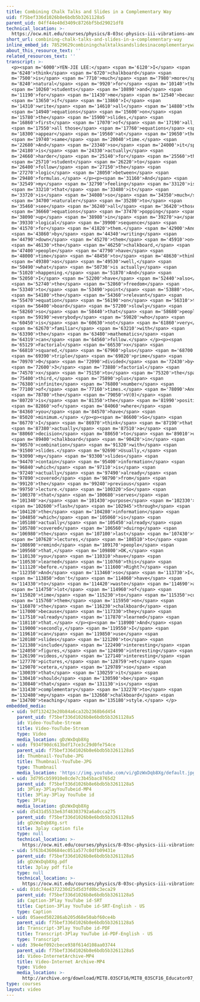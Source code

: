```yaml
---
title: Combining Chalk Talks and Slides in a Complementary Way
uid: f75bef336d1026b8e6bdb5b3261128a5
parent_uid: 04ff44e40d3409c8726bf5bd29021df8
technical_location: >-
  https://ocw.mit.edu/courses/physics/8-03sc-physics-iii-vibrations-and-waves-fall-2016/instructor-insights/combining-chalk-talks-and-slides-in-a-complementary-way
short_url: combining-chalk-talks-and-slides-in-a-complementary-way
inline_embed_id: 78529629combiningchalktalksandslidesinacomplementaryway73904819
about_this_resource_text: ''
related_resources_text: ''
transcript: >-
  <p><span m='6000'>YEN-JIE LEE:</span> <span m='6120'>I</span> <span
  m='6240'>think</span> <span m='6720'>chalkboard</span> <span
  m='7500'>is</span> <span m='7710'>much</span> <span m='7980'>more</span> <span
  m='8240'>natural</span> <span m='9920'>for</span> <span m='10140'>the</span>
  <span m='10260'>students</span> <span m='10890'>and</span> <span
  m='11190'>for</span> <span m='11430'>me</span> <span m='12540'>because</span>
  <span m='13650'>if</span> <span m='13860'>I</span> <span
  m='14310'>write</span> <span m='14610'>all</span> <span m='14880'>the</span>
  <span m='14940'>equations</span> <span m='15600'>on</span> <span
  m='15780'>the</span> <span m='15900'>slides,</span> <span
  m='16860'>first</span> <span m='17070'>of</span> <span m='17190'>all,</span>
  <span m='17550'>all those</span> <span m='17760'>equations</span> <span
  m='18300'>appear</span> <span m='19560'>at</span> <span m='19650'>the</span>
  <span m='19740'>same</span> <span m='20040'>time.</span> <span
  m='22680'>And</span> <span m='23340'>so</span> <span m='24000'>it</span> <span
  m='24180'>is</span> <span m='24330'>actually</span> <span
  m='24660'>harder</span> <span m='25140'>for</span> <span m='25560'>the</span>
  <span m='25710'>student</span> <span m='26220'>to</span> <span
  m='26400'>follow</span> <span m='27150'>the</span> <span
  m='27270'>logic</span> <span m='28050'>between</span> <span
  m='29480'>formulas.</span> </p><p><span m='31160'>And</span> <span
  m='32549'>my</span> <span m='32790'>feeling</span> <span m='33120'>is</span>
  <span m='33210'>that</span> <span m='33480'>it</span> <span
  m='33720'>is</span> <span m='34080'>so</span> <span m='34350'>much</span>
  <span m='34700'>naturaler</span> <span m='35280'>to</span> <span
  m='35460'>see</span> <span m='36240'>all</span> <span m='36420'>those</span>
  <span m='36660'>equations</span> <span m='37470'>popping</span> <span
  m='38090'>up</span> <span m='38980'>in</span> <span m='39270'>a</span> <span
  m='39330'>logical</span> <span m='39900'>sequence</span> <span
  m='41570'>for</span> <span m='41820'>them.</span> <span m='42900'>And</span>
  <span m='43860'>by</span> <span m='44340'>writing</span> <span
  m='44790'>down</span> <span m='45270'>them</span> <span m='45910'>on</span>
  <span m='46130'>the</span> <span m='46250'>chalkboard,</span> <span
  m='47400'>people</span> <span m='47790'>have</span> <span
  m='48000'>time</span> <span m='48450'>to</span> <span m='48630'>think</span>
  <span m='49380'>as</span> <span m='49530'>well,</span> <span
  m='50490'>what</span> <span m='50730'>is actually</span> <span
  m='51020'>happening.</span> <span m='51870'>And</span> <span
  m='52050'>I</span> <span m='52200'>have</span> <span m='52440'>also</span>
  <span m='52740'>the</span> <span m='52860'>freedom</span> <span
  m='53340'>to</span> <span m='53490'>point</span> <span m='53880'>to</span>
  <span m='54180'>the</span> <span m='54360'>relevant</span> <span
  m='55470'>equation</span> <span m='56190'>on</span> <span m='56310'>the</span>
  <span m='56400'>board</span> <span m='57200'>slowly</span> <span
  m='58260'>so</span> <span m='58440'>that</span> <span m='58680'>people,</span>
  <span m='59190'>everybody</span> <span m='59820'>who</span> <span
  m='60450'>is</span> <span m='60630'>not</span> <span m='61860'>very</span>
  <span m='62670'>familiar</span> <span m='63210'>with</span> <span
  m='63390'>the</span> <span m='63480'>mathematics</span> <span
  m='64319'>can</span> <span m='64560'>follow.</span> </p><p><span
  m='65129'>Factorial</span> <span m='66530'>x</span> <span
  m='66810'>squared,</span> <span m='67960'>plus</span> <span m='68700'>V</span>
  <span m='69390'>triple</span> <span m='69820'>prime</span> <span
  m='70970'>0</span> <span m='72090'>divided</span> <span m='72430'>by</span>
  <span m='72600'>3</span> <span m='73880'>factorial</span> <span
  m='74570'>x</span> <span m='75150'>to</span> <span m='75320'>the</span> <span
  m='75400'>third,</span> <span m='75890'>plus</span> <span
  m='76380'>infinite</span> <span m='76800'>number</span> <span
  m='77100'>of</span> <span m='77160'>times.</span> <span m='78090'>And</span>
  <span m='78780'>the</span> <span m='79050'>V(0)</span> <span
  m='80720'>is</span> <span m='81350'>the</span> <span m='81990'>position</span>
  <span m='82860'>of</span> <span m='84060'>where</span> <span
  m='84360'>you</span> <span m='84570'>have</span> <span
  m='85020'>minimum.</span> </p><p><span m='86600'>So</span> <span
  m='86770'>I</span> <span m='86970'>think</span> <span m='87190'>that's</span>
  <span m='87380'>actually</span> <span m='87510'>a</span> <span
  m='88060'>decision</span> <span m='88650'>to</span> <span m='89010'>use</span>
  <span m='89400'>chalkboard</span> <span m='90420'>in</span> <span
  m='90570'>combination</span> <span m='91320'>with</span> <span
  m='91500'>slides.</span> <span m='92690'>Usually,</span> <span
  m='93090'>my</span> <span m='93300'>slides</span> <span
  m='94470'>contain</span> <span m='95400'>information</span> <span
  m='96840'>which</span> <span m='97110'>is</span> <span
  m='97240'>actually</span> <span m='97490'>already</span> <span
  m='97890'>covered</span> <span m='98790'>from</span> <span
  m='99120'>the</span> <span m='99240'>previous</span> <span
  m='99750'>lecture.</span> <span m='100320'>So</span> <span
  m='100370'>that</span> <span m='100680'>serves</span> <span
  m='101340'>a</span> <span m='101430'>purpose</span> <span m='102330'>to</span>
  <span m='102600'>flash</span> <span m='102945'>through</span> <span
  m='104120'>the</span> <span m='104280'>information</span> <span
  m='104850'>which</span> <span m='105060'>is</span> <span
  m='105180'>actually</span> <span m='105450'>already</span> <span
  m='105780'>covered</span> <span m='106560'>duirng</span> <span
  m='106980'>the</span> <span m='107100'>last</span> <span m='107430'>few</span>
  <span m='107620'>lectures,</span> <span m='108510'>to</span> <span
  m='108690'>remind</span> <span m='109170'>people</span> <span
  m='109560'>that,</span> <span m='109800'>OK,</span> <span
  m='110130'>you</span> <span m='110310'>have</span> <span
  m='110530'>learned</span> <span m='110760'>this</span> <span
  m='111120'>before.</span> <span m='111600'>Right?</span> <span
  m='112350'>And</span> <span m='113460'>so</span> <span m='113730'>I</span>
  <span m='113850'>don't</span> <span m='114060'>have</span> <span
  m='114330'>to</span> <span m='114420'>waste</span> <span m='114690'>a</span>
  <span m='114750'>lot</span> <span m='114960'>of</span> <span
  m='115020'>time</span> <span m='115230'>to</span> <span m='115350'>copy</span>
  <span m='115760'>them</span> <span m='115950'>on</span> <span
  m='116070'>the</span> <span m='116230'>chalkboard</span> <span
  m='117000'>because</span> <span m='117330'>they</span> <span
  m='117510'>already</span> <span m='117870'>learned</span> <span
  m='118110'>that.</span> </p><p><span m='118900'>And</span> <span
  m='119000'>secondly,</span> <span m='119550'>I</span> <span
  m='119610'>can</span> <span m='119850'>use</span> <span
  m='120180'>slides</span> <span m='121200'>to</span> <span
  m='121380'>include</span> <span m='122490'>interesting</span> <span
  m='124050'>figures,</span> <span m='124890'>interesting</span> <span
  m='126190'>videos,</span> <span m='127140'>interesting</span> <span
  m='127770'>pictures,</span> <span m='128759'>et</span> <span
  m='129070'>cetera,</span> <span m='129789'>so</span> <span
  m='130039'>that</span> <span m='130259'>it</span> <span
  m='130410'>should</span> <span m='130590'>be</span> <span
  m='130840'>that</span> <span m='131130'>is</span> <span
  m='131430'>complementary</span> <span m='132270'>to</span> <span
  m='132480'>my</span> <span m='132660'>chalkboard</span> <span
  m='134700'>teaching</span> <span m='135180'>style.</span> </p>
embedded_media:
  - uid: 9df132423e20b84a6ca32b2368b6d454
    parent_uid: f75bef336d1026b8e6bdb5b3261128a5
    id: Video-YouTube-Stream
    title: Video-YouTube-Stream
    type: Video
    media_location: gDzWxDqb8Xg
  - uid: f934f90dc613bdf17ce3c29d0fe754ce
    parent_uid: f75bef336d1026b8e6bdb5b3261128a5
    id: Thumbnail-YouTube-JPG
    title: Thumbnail-YouTube-JPG
    type: Thumbnail
    media_location: 'https://img.youtube.com/vi/gDzWxDqb8Xg/default.jpg'
  - uid: 3d795cb59910e8cde7c3b45bac8765d2
    parent_uid: f75bef336d1026b8e6bdb5b3261128a5
    id: 3Play-3PlayYouTubeid-MP4
    title: 3Play-3Play YouTube id
    type: 3Play
    media_location: gDzWxDqb8Xg
  - uid: d5431d5533e63f48303792a6a0cca275
    parent_uid: f75bef336d1026b8e6bdb5b3261128a5
    id: gDzWxDqb8Xg.srt
    title: 3play caption file
    type: null
    technical_location: >-
      https://ocw.mit.edu/courses/physics/8-03sc-physics-iii-vibrations-and-waves-fall-2016/instructor-insights/combining-chalk-talks-and-slides-in-a-complementary-way/gDzWxDqb8Xg.srt
  - uid: 5f63b4360684ec051a577c0dfb09431e
    parent_uid: f75bef336d1026b8e6bdb5b3261128a5
    id: gDzWxDqb8Xg.pdf
    title: 3play pdf file
    type: null
    technical_location: >-
      https://ocw.mit.edu/courses/physics/8-03sc-physics-iii-vibrations-and-waves-fall-2016/instructor-insights/combining-chalk-talks-and-slides-in-a-complementary-way/gDzWxDqb8Xg.pdf
  - uid: 01dc74e4372230d25d5d3fd0bc3eca29
    parent_uid: f75bef336d1026b8e6bdb5b3261128a5
    id: Caption-3Play YouTube id-SRT
    title: Caption-3Play YouTube id-SRT-English - US
    type: Caption
  - uid: 05aeed502286ab205d68e50abf60ce4b
    parent_uid: f75bef336d1026b8e6bdb5b3261128a5
    id: Transcript-3Play YouTube id-PDF
    title: Transcript-3Play YouTube id-PDF-English - US
    type: Transcript
  - uid: 39e4ef092cbece938f614d108aa03744
    parent_uid: f75bef336d1026b8e6bdb5b3261128a5
    id: Video-InternetArchive-MP4
    title: Video-Internet Archive-MP4
    type: Video
    media_location: >-
      http://archive.org/download/MIT8.03SCF16/MIT8_03SCF16_Educator07_Chalkboards_300k.mp4
type: courses
layout: video
---
```

